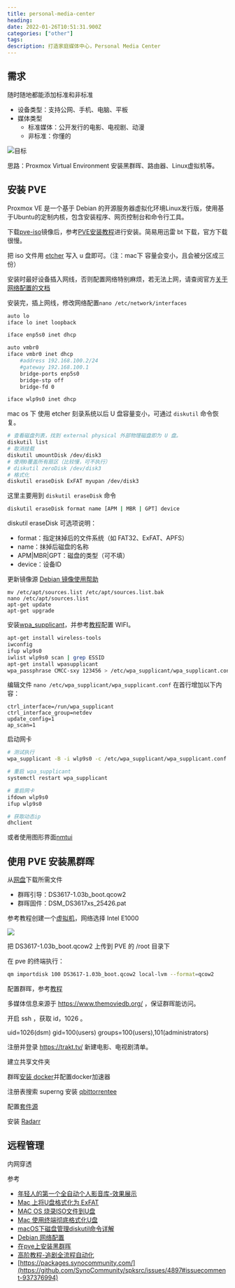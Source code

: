 ```yaml
---
title: personal-media-center 
heading: 
date: 2022-01-26T10:51:31.900Z
categories: ["other"]
tags: 
description: 打造家庭媒体中心，Personal Media Center
---
```



## 需求
随时随地都能添加标准和非标准

- 设备类型：支持公网、手机、电脑、平板
- 媒体类型
    - 标准媒体：公开发行的电影、电视剧、动漫
    - 非标准：你懂的


![目标](https://gitee.com/smile365/blogimg/raw/master/小书匠/1643194483988.png)

思路：Proxmox Virtual Environment 安装黑群晖、路由器、Linux虚拟机等。


## 安装 PVE


Proxmox VE 是一个基于 Debian 的开源服务器虚拟化环境Linux发行版，使用基于Ubuntu的定制内核，包含安装程序、网页控制台和命令行工具。

下载[pve-iso](https://www.proxmox.com/en/downloads/category/iso-images-pve)镜像后，参考[PVE安装教程](https://www.10bests.com/install-proxmox-ve/)进行安装。简易用迅雷 bt 下载，官方下载很慢。


把 iso 文件用 [etcher](https://www.balena.io/etcher/) 写入 u 盘即可。（注：mac下 容量会变小，且会被分区成三份）

安装时最好设备插入网线，否则配置网络特别麻烦，若无法上网，请查阅官方[关于网络配置的文档](https://pve.proxmox.com/wiki/Network_Configuration#_choosing_a_network_configuration)

安装完，插上网线，修改网络配置`nano /etc/network/interfaces`
```bash
auto lo
iface lo inet loopback

iface enp5s0 inet dhcp

auto vmbr0
iface vmbr0 inet dhcp
	#address 192.168.100.2/24
	#gateway 192.168.100.1
	bridge-ports enp5s0
	bridge-stp off
	bridge-fd 0

iface wlp9s0 inet dhcp
```


mac os 下 使用 etcher 刻录系统以后 U 盘容量变小，可通过 `diskutil` 命令恢复。

```bash
# 查看磁盘列表，找到 external physical 外部物理磁盘即为 U 盘。
diskutil list
# 取消挂载
diskutil umountDisk /dev/disk3
# 使用0覆盖所有扇区（比较慢，可不执行）
# diskutil zeroDisk /dev/disk3
# 格式化
diskutil eraseDisk ExFAT myupan /dev/disk3 
```

这里主要用到 `diskutil eraseDisk` 命令
```bash
diskutil eraseDisk format name [APM | MBR | GPT] device
```

diskutil eraseDisk 可选项说明：
 - format：指定抹掉后的文件系统（如 FAT32、ExFAT、APFS）
- name：抹掉后磁盘的名称
- APM|MBR|GPT：磁盘的类型（可不填）
- device：设备ID



更新镜像源 [Debian 镜像使用帮助](https://mirrors.tuna.tsinghua.edu.cn/help/debian/)
```
mv /etc/apt/sources.list /etc/apt/sources.list.bak
nano /etc/apt/sources.list
apt-get update
apt-get upgrade
```


安装[wpa_supplicant](https://wiki.archlinux.org/title/wpa_supplicant)，并参考[教程](https://linuxconfig.org/how-to-connect-to-wifi-from-the-cli-on-debian-10-buster)配置 WIFI。

```bash
apt-get install wireless-tools
iwconfig
ifup wlp9s0
iwlist wlp9s0 scan | grep ESSID
apt-get install wpasupplicant
wpa_passphrase CMCC-sxy 123456 > /etc/wpa_supplicant/wpa_supplicant.conf


```

编辑文件 `nano /etc/wpa_supplicant/wpa_supplicant.conf` 在首行增加以下内容：
```
ctrl_interface=/run/wpa_supplicant
ctrl_interface_group=netdev
update_config=1
ap_scan=1
```

启动网卡
```bash
# 测试执行
wpa_supplicant -B -i wlp9s0 -c /etc/wpa_supplicant/wpa_supplicant.conf

# 重启 wpa_supplicant
systemctl restart wpa_supplicant

# 重启网卡
ifdown wlp9s0
ifup wlp9s0

# 获取动态ip
dhclient
```


或者使用图形界面[nmtui](https://howtoinstall.co/en/network-manager)



## 使用 PVE 安装黑群晖


从[网盘](https://foxi.buduanwang.vip/pan/%E8%BD%AF%E4%BB%B6%E6%94%B6%E9%9B%86/%E9%BB%91%E7%BE%A4%E6%99%96/)下载所需文件
- 群晖引导：DS3617-1.03b_boot.qcow2
- 群晖固件：DSM_DS3617xs_25426.pat

参考教程创建一个[虚拟机](https://foxi.buduanwang.vip/virtualization/1353.html/)，网络选择 Intel E1000

![](https://gitee.com/smile365/blogimg/raw/master/小书匠/1644664926503.png)


把 DS3617-1.03b_boot.qcow2 上传到 PVE 的 /root 目录下

在 pve 的终端执行：
```bash
qm importdisk 100 DS3617-1.03b_boot.qcow2 local-lvm --format=qcow2
```



配置群晖，参考[教程](https://gitmind.cn/app/doc/1e57138160015b5fd23e76b9a2fc61ed)

多媒体信息来源于 https://www.themoviedb.org/ ，保证群晖能访问。

开启 ssh ，获取 id，1026 。


uid=1026(dsm) gid=100(users) groups=100(users),101(administrators)

注册并登录 https://trakt.tv/ 新建电影、电视剧清单。

建立共享文件夹

 群晖[安装 docker](https://zhuanlan.zhihu.com/p/146175822)并配置docker加速器

注册表搜索 superng 安装 [qbittorrentee](https://registry.hub.docker.com/r/superng6/qbittorrentee/)

配置[套件源](https://www.ruoyer.com/dsm_crt.html)

安装 [Radarr](https://post.smzdm.com/p/a9g2w0qp/)


## 远程管理

内网穿透


参考 
- [年轻人的第一个全自动个人影音库-效果展示](https://www.bilibili.com/video/BV19S4y1Q7nB)
- [Mac 上将U盘格式化为 ExFAT](https://sspai.com/post/68573)
- [MAC OS 烧录ISO文件到U盘](https://blog.csdn.net/Aria_Miazzy/article/details/104321607)
- [Mac 使用终端彻底格式化U盘](https://blog.csdn.net/chenhao_c_h/article/details/102552874)
- [macOS下磁盘管理diskutil命令详解](https://blog.csdn.net/weixin_41136293/article/details/108766145)
- [Debian 网络配置](https://pan-xiao.gitbook.io/debian/config/network)
- [在pve上安装黑群晖](https://foxi.buduanwang.vip/virtualization/1353.html/)
- [高阶教程-追剧全流程自动化](https://post.smzdm.com/p/a3gvpn27/)
- [https://packages.synocommunity.com/](https://github.com/SynoCommunity/spksrc/issues/4897#issuecomment-937376994)

